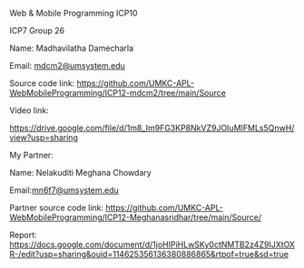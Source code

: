 Web & Mobile Programming ICP10

ICP7 Group 26

Name: Madhavilatha Damecharla

Email: mdcm2@umsystem.edu

Source code link: 
https://github.com/UMKC-APL-WebMobileProgramming/ICP12-mdcm2/tree/main/Source

Video link:  

https://drive.google.com/file/d/1m8_Im9FG3KP8NkVZ9JOIuMIFMLs5QnwH/view?usp=sharing

My Partner:

Name: Nelakuditi Meghana Chowdary

Email:mn6f7@umsystem.edu

Partner source code link: 
https://github.com/UMKC-APL-WebMobileProgramming/ICP12-Meghanasridhar/tree/main/Source/


Report: https://docs.google.com/document/d/1joHIPiHLwSKy0ctNMTB2z4Z9IJXtOXR-/edit?usp=sharing&ouid=114625356136380886865&rtpof=true&sd=true
